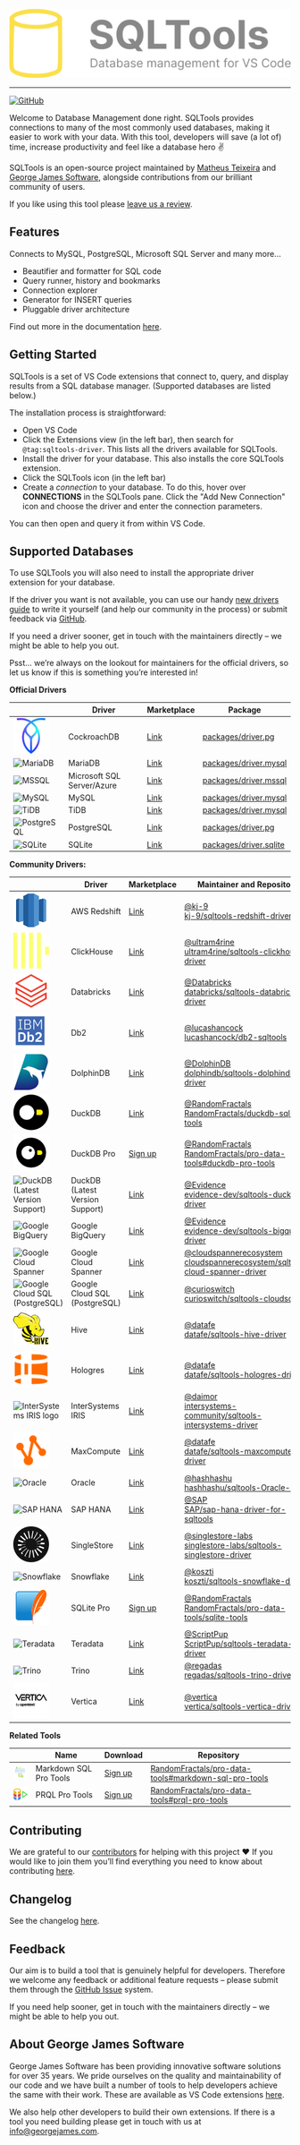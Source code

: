 <!-- HEADER START -->
<p style='text-align: center;'>
  <img src="https://raw.githubusercontent.com/mtxr/vscode-sqltools/dev/static/header-hero.png" />
</p>

<hr />
<!-- HEADER END -->

<p style='text-align: center;'>

[![GitHub](https://img.shields.io/github/license/mtxr/vscode-sqltools?style=for-the-badge)](https://github.com/mtxr/vscode-sqltools/blob/dev/LICENSE.md)

</p>

Welcome to Database Management done right.
SQLTools provides connections to many of the most commonly used databases, making it easier to work with your data. With this tool, developers will save (a lot of) time, increase productivity and feel like a database hero ✌️

SQLTools is an open-source project maintained by [Matheus Teixeira](https://mteixeira.dev/) and [George James Software](https://georgejames.com), alongside contributions from our brilliant community of users.

If you like using this tool please [leave us a review](https://marketplace.visualstudio.com/items?itemName=mtxr.sqltools&ssr=false#review-details).

## Features

Connects to MySQL, PostgreSQL, Microsoft SQL Server and many more...

- Beautifier and formatter for SQL code
- Query runner, history and bookmarks
- Connection explorer
- Generator for INSERT queries
- Pluggable driver architecture

Find out more in the documentation [here](http://vscode-sqltools.mteixeira.dev/#features).

## Getting Started

SQLTools is a set of VS Code extensions that connect to, query, and display results from a SQL database manager.
(Supported databases are listed below.)

The installation process is straightforward:

- Open VS Code
- Click the Extensions view (in the left bar), then search for `@tag:sqltools-driver`.
  This lists all the drivers available for SQLTools.
- Install the driver for your database. This also installs the core SQLTools extension.
- Click the SQLTools icon (in the left bar)
- Create a _connection_ to your database. To do this, hover over **CONNECTIONS** in the SQLTools pane. Click the "Add New Connection" icon and choose the driver and enter the connection parameters.

You can then open and query it from within VS Code.

## Supported Databases

To use SQLTools you will also need to install the appropriate driver extension for your database.

If the driver you want is not available, you can use our handy [new drivers guide](https://vscode-sqltools.mteixeira.dev/en/contributing/support-new-drivers/) to write it yourself (and help our community in the process) or submit feedback via [GitHub](https://github.com/mtxr/vscode-sqltools/issues).

If you need a driver sooner, get in touch with the maintainers directly – we might be able to help you out.

Psst… we’re always on the lookout for maintainers for the official drivers, so let us know if this is something you’re interested in!

**Official Drivers**

|                                                                                                                           | Driver                     | Marketplace                                                                             | Package                                                                                           |
| ------------------------------------------------------------------------------------------------------------------------- | -------------------------- | --------------------------------------------------------------------------------------- | ------------------------------------------------------------------------------------------------- |
| ![CockroachDB](https://raw.githubusercontent.com/mtxr/vscode-sqltools/dev/packages/driver.pg/icons/cockroach/default.png) | CockroachDB                | [Link](https://marketplace.visualstudio.com/items?itemName=mtxr.sqltools-driver-pg)     | [packages/driver.pg](https://github.com/mtxr/vscode-sqltools/tree/dev/packages/driver.pg)         |
| ![MariaDB](https://raw.githubusercontent.com/mtxr/vscode-sqltools/dev/packages/driver.mysql/icons/mariadb/default.png)    | MariaDB                    | [Link](https://marketplace.visualstudio.com/items?itemName=mtxr.sqltools-driver-mysql)  | [packages/driver.mysql](https://github.com/mtxr/vscode-sqltools/tree/dev/packages/driver.mysql)   |
| ![MSSQL](https://raw.githubusercontent.com/mtxr/vscode-sqltools/dev/packages/driver.mssql/icons/default.png)              | Microsoft SQL Server/Azure | [Link](https://marketplace.visualstudio.com/items?itemName=mtxr.sqltools-driver-mssql)  | [packages/driver.mssql](https://github.com/mtxr/vscode-sqltools/tree/dev/packages/driver.mssql)   |
| ![MySQL](https://raw.githubusercontent.com/mtxr/vscode-sqltools/dev/packages/driver.mysql/icons/default.png)              | MySQL                      | [Link](https://marketplace.visualstudio.com/items?itemName=mtxr.sqltools-driver-mysql)  | [packages/driver.mysql](https://github.com/mtxr/vscode-sqltools/tree/dev/packages/driver.mysql)   |
| ![TiDB](https://raw.githubusercontent.com/mtxr/vscode-sqltools/dev/packages/driver.mysql/icons/tidb/default.png)          | TiDB                       | [Link](https://marketplace.visualstudio.com/items?itemName=mtxr.sqltools-driver-mysql)  | [packages/driver.mysql](https://github.com/mtxr/vscode-sqltools/tree/dev/packages/driver.mysql)   |
| ![PostgreSQL](https://raw.githubusercontent.com/mtxr/vscode-sqltools/dev/packages/driver.pg/icons/pg/default.png)         | PostgreSQL                 | [Link](https://marketplace.visualstudio.com/items?itemName=mtxr.sqltools-driver-pg)     | [packages/driver.pg](https://github.com/mtxr/vscode-sqltools/tree/dev/packages/driver.pg)         |
| ![SQLite](https://raw.githubusercontent.com/mtxr/vscode-sqltools/dev/packages/driver.sqlite/icons/default.png)            | SQLite                     | [Link](https://marketplace.visualstudio.com/items?itemName=mtxr.sqltools-driver-sqlite) | [packages/driver.sqlite](https://github.com/mtxr/vscode-sqltools/tree/dev/packages/driver.sqlite) |

**Community Drivers:**

|                                                                                                                                           | Driver                          | Marketplace                                                                                                            | Maintainer and Repository                                                                                                                                                                                |
| ----------------------------------------------------------------------------------------------------------------------------------------- | ------------------------------- | ---------------------------------------------------------------------------------------------------------------------- | -------------------------------------------------------------------------------------------------------------------------------------------------------------------------------------------------------- |
| ![AWS Redshift](https://raw.githubusercontent.com/kj-9/sqltools-redshift-driver/main/icons/default.png)                                   | AWS Redshift                    | [Link](https://marketplace.visualstudio.com/items?itemName=kj.sqltools-driver-redshift)                                | [@kj-9](https://github.com/kj-9)<br/> [kj-9/sqltools-redshift-driver](https://github.com/kj-9/sqltools-redshift-driver)                                                                                  |
| ![ClickHouse logo](https://raw.githubusercontent.com/ultram4rine/sqltools-clickhouse-driver/master/icons/default.png)                     | ClickHouse                      | [Link](https://marketplace.visualstudio.com/items?itemName=ultram4rine.sqltools-clickhouse-driver)                     | [@ultram4rine](https://github.com/ultram4rine) <br/> [ultram4rine/sqltools-clickhouse-driver](https://github.com/ultram4rine/sqltools-clickhouse-driver)                                                 |
| ![Databricks](https://raw.githubusercontent.com/databricks/sqltools-databricks-driver/main/icons/default.png)                             | Databricks                      | [Link](https://marketplace.visualstudio.com/items?itemName=databricks.sqltools-databricks-driver)                      | [@Databricks](https://github.com/databricks) <br/> [databricks/sqltools-databricks-driver](https://github.com/databricks/sqltools-databricks-driver)                                                     |
| ![Db2](https://raw.githubusercontent.com/lucashancock/db2-sqltools/master/icons/default.png)                                              | Db2                             | [Link](https://marketplace.visualstudio.com/items?itemName=lucashancock.db2-sqltools)                                  | [@lucashancock](https://github.com/lucashancock) <br/> [lucashancock/db2-sqltools](https://github.com/lucashancock/db2-sqltools)                                                                         |
| ![DolphinDB](https://raw.githubusercontent.com/dolphindb/sqltools-dolphindb-driver/main/icons/default.png)                                 | DolphinDB                         | [Link](https://marketplace.visualstudio.com/items?itemName=dolphindb.dolphindb-vscode)                   | [@DolphinDB](https://github.com/dolphindb) <br/> [dolphindb/sqltools-dolphindb-driver](https://github.com/dolphindb/sqltools-dolphindb-driver)                                                                       |
| ![DuckDB Sql Tools](https://raw.githubusercontent.com/RandomFractals/duckdb-sql-tools/main/docs/images/duckdb.png)                        | DuckDB                          | [Link](https://marketplace.visualstudio.com/items?itemName=RandomFractalsInc.duckdb-sql-tools)                         | [@RandomFractals](https://github.com/RandomFractals) <br/> [RandomFractals/duckdb-sql-tools](https://github.com/RandomFractals/duckdb-sql-tools)                                                         |
| ![DuckDB Pro Tools](https://raw.githubusercontent.com/RandomFractals/duckdb-sql-tools/main/docs/images/duckdb-pro.png)                    | DuckDB Pro                      | [Sign up](https://github.com/sponsors/RandomFractals/sponsorships?tier_id=18884)                                       | [@RandomFractals](https://github.com/RandomFractals) <br/> [RandomFractals/pro-data-tools#duckdb-pro-tools](https://github.com/RandomFractals/pro-data-tools/blob/main/duckdb-tools.md#duckdb-pro-tools) |
| ![DuckDB (Latest Version Support)](https://raw.githubusercontent.com/evidence-dev/sqltools-duckdb-driver/master/icons/default.png)        | DuckDB (Latest Version Support) | [Link](https://marketplace.visualstudio.com/items?itemName=Evidence.sqltools-duckdb-driver)                            | [@Evidence](https://github.com/evidence-dev/evidence) <br/> [evidence-dev/sqltools-duckdb-driver](https://github.com/evidence-dev/sqltools-duckdb-driver)                                                |
| ![Google BigQuery](https://raw.githubusercontent.com/evidence-dev/sqltools-bigquery-driver/master/icons/default.png)                      | Google BigQuery                 | [Link](https://marketplace.visualstudio.com/items?itemName=Evidence.sqltools-bigquery-driver)                          | [@Evidence](https://github.com/evidence-dev/evidence) <br/> [evidence-dev/sqltools-bigquery-driver](https://github.com/evidence-dev/sqltools-bigquery-driver)                                            |
| ![Google Cloud Spanner](https://raw.githubusercontent.com/cloudspannerecosystem/sqltools-cloud-spanner-driver/main/icons/default.png)     | Google Cloud Spanner            | [Link](https://marketplace.visualstudio.com/items?itemName=google-cloud-spanner-ecosystem.google-cloud-spanner-driver) | [@cloudspannerecosystem](https://github.com/cloudspannerecosystem) <br/> [cloudspannerecosystem/sqltools-cloud-spanner-driver](https://github.com/cloudspannerecosystem/sqltools-cloud-spanner-driver)   |
| ![Google Cloud SQL (PostgreSQL)](https://raw.githubusercontent.com/curioswitch/sqltools-cloudsql-pg/main/icons/pg/default.png)            | Google Cloud SQL (PostgreSQL)   | [Link](https://marketplace.visualstudio.com/items?itemName=curioswitch.sqltools-driver-cloudsql-pg)                    | [@curioswitch](https://github.com/curioswitch) <br/> [curioswitch/sqltools-cloudsql-pg](https://github.com/curioswitch/sqltools-cloudsql-pg)                                                             |
| ![Hive](https://raw.githubusercontent.com/datafe/sqltools-hive-vscode-extension/main/icon-small.png)                                      | Hive                            | [Link](https://marketplace.visualstudio.com/items?itemName=dataworks.sqltools-driver-hive)                             | [@datafe](https://github.com/datafe) <br/> [datafe/sqltools-hive-driver](https://github.com/datafe/sqltools-hive-vscode-extension)                                                                       |
| ![Hologres](https://raw.githubusercontent.com/datafe/sqltools-hologres-vscode-extension/main/icon-small.png)                              | Hologres                        | [Link](https://marketplace.visualstudio.com/items?itemName=dataworks.sqltools-driver-hologres)                         | [@datafe](https://github.com/datafe) <br/> [datafe/sqltools-hologres-driver](https://github.com/datafe/sqltools-hologres-vscode-extension)                                                               |
| ![InterSystems IRIS logo](https://raw.githubusercontent.com/intersystems-community/sqltools-intersystems-driver/master/icons/default.png) | InterSystems IRIS               | [Link](https://marketplace.visualstudio.com/items?itemName=intersystems-community.sqltools-intersystems-driver)        | [@daimor](https://github.com/daimor) <br/> [intersystems-community/sqltools-intersystems-driver](https://github.com/intersystems-community/sqltools-intersystems-driver)                                 |
| ![MaxCompute](https://raw.githubusercontent.com/datafe/sqltools-maxcompute-vscode-extension/main/icon-small.png)                          | MaxCompute                      | [Link](https://marketplace.visualstudio.com/items?itemName=dataworks.sqltools-driver-maxcompute)                       | [@datafe](https://github.com/datafe) <br/> [datafe/sqltools-maxcompute-driver](https://github.com/datafe/sqltools-maxcompute-vscode-extension)                                                           |
| ![Oracle](https://raw.githubusercontent.com/hashhashu/sqltools-Oracle-driver/master/icons/default.png)                                    | Oracle                          | [Link](https://marketplace.visualstudio.com/items?itemName=hurly.sqltools-oracle-driver)                               | [@hashhashu](https://github.com/hashhashu) <br/> [hashhashu/sqltools-Oracle-driver](https://github.com/hashhashu/sqltools-Oracle-driver)                                                                 |
| ![SAP HANA](https://raw.githubusercontent.com/SAP/sap-hana-driver-for-sqltools/master/icons/default.png)                                  | SAP HANA                        | [Link](https://marketplace.visualstudio.com/items?itemName=SAPOSS.sap-hana-driver-for-sqltools)                        | [@SAP](https://github.com/SAP) <br/> [SAP/sap-hana-driver-for-sqltools](https://github.com/SAP/sap-hana-driver-for-sqltools)                                                                             |
| ![SingleStore](https://github.com/singlestore-labs/sqltools-singlestore-driver/blob/main/icons/default.png)                               | SingleStore                     | [Link](https://marketplace.visualstudio.com/items?itemName=singlestore.sqltools-singlestore-driver)                    | [@singlestore-labs](https://github.com/singlestore-labs) <br/> [singlestore-labs/sqltools-singlestore-driver](https://github.com/singlestore-labs/sqltools-singlestore-driver)                           |
| ![Snowflake](https://raw.githubusercontent.com/koszti/sqltools-snowflake-driver/master/icons/default.png)                                 | Snowflake                       | [Link](https://marketplace.visualstudio.com/items?itemName=koszti.snowflake-driver-for-sqltools)                       | [@koszti](https://github.com/koszti) <br/> [koszti/sqltools-snowflake-driver](https://github.com/koszti/sqltools-snowflake-driver)                                                                       |
| ![SQLite Pro Tools](https://raw.githubusercontent.com/RandomFractals/pro-data-tools/main/docs/images/sqlite-pro-tools.png)                | SQLite Pro                      | [Sign up](https://github.com/sponsors/RandomFractals/sponsorships?tier_id=18884)                                       | [@RandomFractals](https://github.com/RandomFractals) <br/> [RandomFractals/pro-data-tools/sqlite-tools](https://github.com/RandomFractals/pro-data-tools/blob/main/sqlite-tools.md)                      |
| ![Teradata](https://raw.githubusercontent.com/scriptpup/sqltools-teradata-driver/master/icons/default.png)                                | Teradata                        | [Link](https://marketplace.visualstudio.com/items?itemName=scriptpup.sqltools-teradata-driver)                         | [@ScriptPup](https://github.com/ScriptPup) <br/> [ScriptPup/sqltools-teradata-driver](https://github.com/ScriptPup/sqltools-teradata-driver)                                                             |
| ![Trino](https://raw.githubusercontent.com/regadas/sqltools-trino-driver/master/icons/default.png)                                        | Trino                           | [Link](https://marketplace.visualstudio.com/items?itemName=regadas.sqltools-trino-driver)                              | [@regadas](https://github.com/regadas) <br/> [regadas/sqltools-trino-driver](https://github.com/regadas/sqltools-trino-driver)                                                                           |
| ![Vertica](https://raw.githubusercontent.com/vertica/sqltools-vertica-driver/main/vertica-logo-small.png)                                 | Vertica                         | [Link](https://marketplace.visualstudio.com/items?itemName=vertica-official.sqltools-vertica-driver)                   | [@vertica](https://github.com/vertica) <br/> [vertica/sqltools-vertica-driver](https://github.com/vertica/sqltools-vertica-driver)                                                                       |

**Related Tools**

|                                                                                                                                    | Name                   | Download                                                                          | Repository                                                                                                                      |
| ---------------------------------------------------------------------------------------------------------------------------------- | ---------------------- | --------------------------------------------------------------------------------- | ------------------------------------------------------------------------------------------------------------------------------- |
| ![Markdown SQL Pro Tools](https://raw.githubusercontent.com/RandomFractals/pro-data-tools/main/docs/images/markdown-sql-tools.png) | Markdown SQL Pro Tools | [Sign up](https://github.com/sponsors/RandomFractals/sponsorships?tier_id=295482) | [RandomFractals/pro-data-tools#markdown-sql-pro-tools](https://github.com/RandomFractals/pro-data-tools#markdown-sql-pro-tools) |
| ![PRQL Pro Tools](https://raw.githubusercontent.com/RandomFractals/pro-data-tools/main/docs/images/prql-pro-tools.png)             | PRQL Pro Tools         | [Sign up](https://github.com/sponsors/RandomFractals/sponsorships?tier_id=18884)  | [RandomFractals/pro-data-tools#prql-pro-tools](https://github.com/RandomFractals/pro-data-tools#prql-pro-tools)                 |

## Contributing

We are grateful to our [contributors](https://github.com/mtxr/vscode-sqltools/graphs/contributors) for helping with this project ❤️ If you would like to join them you’ll find everything you need to know about contributing [here](https://vscode-sqltools.mteixeira.dev/contributing).

## Changelog

See the changelog [here](https://vscode-sqltools.mteixeira.dev/changelog).

## Feedback

Our aim is to build a tool that is genuinely helpful for developers. Therefore we welcome any feedback or additional feature requests – please submit them through the [GitHub Issue](https://github.com/mtxr/vscode-sqltools/issues) system.

If you need help sooner, get in touch with the maintainers directly – we might be able to help you out.

## About George James Software

George James Software has been providing innovative software solutions for over 35 years. We pride ourselves on the quality and maintainability of our code and we have built a number of tools to help developers achieve the same with their work. These are available as VS Code extensions [here](https://marketplace.visualstudio.com/publishers/georgejames).

We also help other developers to build their own extensions. If there is a tool you need building please get in touch with us at [info@georgejames.com](mailto:info@georgejames.com).
